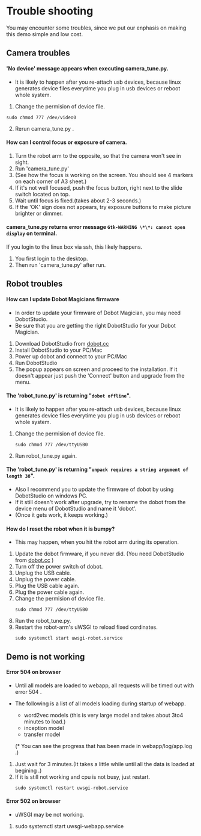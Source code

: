 Trouble shooting
====


You may encounter some troubles, since we put our enphasis on making this demo simple and low cost.

Camera troubles
---
#### 'No device' message appears when executing camera_tune.py.
- It is likely to happen after you re-attach usb devices, because linux generates device files everytime you plug in usb devices or reboot whole system.


1. Change the permision of device file.
 ```
 sudo chmod 777 /dev/video0
 ```
2. Rerun camera_tune.py .

#### How can I control focus or exposure of camera.
1. Turn the robot arm to the opposite, so that the camera won't see in sight.
2. Run 'camera_tune.py'
3. (See how the focus is working on the screen.
   You should see 4 markers on each corner of A3 sheet.)
4. If it's not well focused, push the focus button, right next to the slide switch located on top.
5. Wait until focus is fixed.(takes about 2-3 seconds.)
6. If the 'OK' sign does not appears, try exposure buttons to make picture brighter or dimmer.

#### camera_tune.py returns error message `Gtk-WARNING \*\*: cannot open display` on terminal.

If you login to the linux box via ssh, this likely happens.
1. You first login to the desktop.
2. Then run 'camera_tune.py' after run.




Robot troubles
---
#### How can I update Dobot Magicians firmware
- In order to update your firmware of Dobot Magician, you may need DobotStudio.
- Be sure that you are getting the right DobotStudio for your Dobot Magician.


1. Download DobotStudio from [dobot.cc](http://dobot.cc/download-center/dobot-magician.html)
2. Install DobotStudio to your PC/Mac
3. Power up dobot and connect to your PC/Mac
4. Run DobotStudio
6. The popup appears on screen and proceed to the installation.
   If it doesn't appear just push the 'Connect' button and upgrade from the menu.



#### The 'robot_tune.py' is returning "`dobot offline`".

- It is likely to happen after you re-attach usb devices, because linux generates device files everytime you plug in usb devices or reboot whole system.


1. Change the permision of device file.
   ```
   sudo chmod 777 /dev/ttyUSB0
   ```
2. Run robot_tune.py again.





#### The 'robot_tune.py' is returning "`unpack requires a string argument of length 38`".
- Also I recommend you to update the firmware of dobot by using DobotStudio on windows PC.
- If it still doesn't work after upgrade, try to rename the dobot from the device menu of DobotStudio and name it 'dobot'.
- (Once it gets work, it keeps working.)



#### How do I reset the robot when it is bumpy?
- This may happen, when you hit the robot arm during its operation.


1. Update the dobot firmware, if you never did.
     (You need DobotStudio from [dobot.cc](http://dobot.cc/download.html) )
2. Turn off the power switch of dobot.
3. Unplug the USB cable.
4. Unplug the power cable.
5. Plug the USB cable again.
6. Plug the power cable again.
7. Change the permision of device file.
   ```
   sudo chmod 777 /dev/ttyUSB0
   ```
8. Run the robot_tune.py.
9. Restart the robot-arm's uWSGI to reload fixed cordinates.
   ```
   sudo systemctl start uwsgi-robot.service
   ```





Demo is not working
---
#### Error 504 on browser
- Until all models are loaded to webapp, all requests will be timed out with error 504 .
- The following is a list of all models loading during startup of webapp.
   - word2vec models (this is very large model and takes about 3to4 minutes to load.)
   - inception model
   - transfer model

   (* You can see the progress that has been made in webapp/log/app.log .)


1. Just wait for 3 minutes.(It takes a little while until all the data is loaded at begining .)
2. If it is still not working and cpu is not busy, just restart.
   ```
   sudo systemctl restart uwsgi-robot.service
   ```


#### Error 502 on browser
- uWSGI may be not working.


1. sudo systemctl start uwsgi-webapp.service

